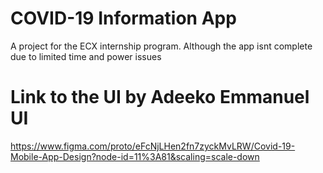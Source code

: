 # COVID-19 Information App

A project for the ECX internship program.
Although the app isnt complete due to limited time and power issues


# Link to the UI by Adeeko Emmanuel UI

https://www.figma.com/proto/eFcNjLHen2fn7zyckMvLRW/Covid-19-Mobile-App-Design?node-id=11%3A81&scaling=scale-down


